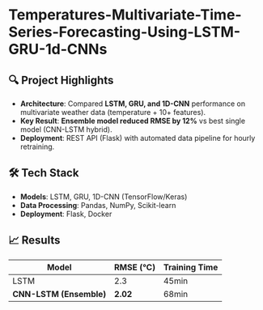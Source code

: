 # Temperatures-Multivariate-Time-Series-Forecasting-Using-LSTM-GRU-1d-CNNs

## 🔍 Project Highlights  
- **Architecture**: Compared **LSTM, GRU, and 1D-CNN** performance on multivariate weather data (temperature + 10+ features).  
- **Key Result**: **Ensemble model reduced RMSE by 12%** vs best single model (CNN-LSTM hybrid).  
- **Deployment**: REST API (Flask) with automated data pipeline for hourly retraining.  

## 🛠️ Tech Stack  
- **Models**: LSTM, GRU, 1D-CNN (TensorFlow/Keras)  
- **Data Processing**: Pandas, NumPy, Scikit-learn  
- **Deployment**: Flask, Docker  

## 📈 Results  
| Model | RMSE (°C) | Training Time |  
|-------|----------|--------------|  
| LSTM | 2.3 | 45min |  
| **CNN-LSTM (Ensemble)** | **2.02** | 68min |  
